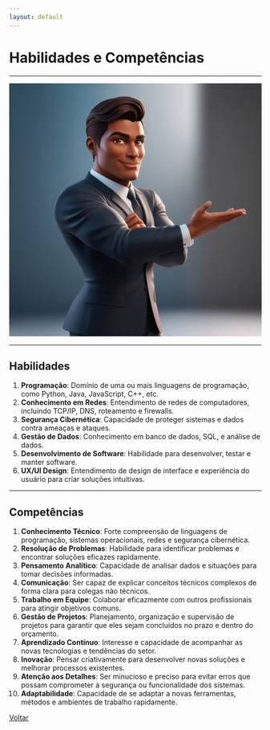 ```yaml
---
layout: default
---
```


# Habilidades e Competências

* * *
![habilidades](/assets/images/habilidades.jpg)
* * *
## Habilidades

1. **Programação**: Domínio de uma ou mais linguagens de programação, como Python, Java, JavaScript, C++, etc.
1. **Conhecimento em Redes**: Entendimento de redes de computadores, incluindo TCP/IP, DNS, roteamento e firewalls.
1. **Segurança Cibernética**: Capacidade de proteger sistemas e dados contra ameaças e ataques.
1. **Gestão de Dados**: Conhecimento em banco de dados, SQL, e análise de dados.
1. **Desenvolvimento de Software**: Habilidade para desenvolver, testar e manter software.
1. **UX/UI Design**: Entendimento de design de interface e experiência do usuário para criar soluções intuitivas.

* * *
## Competências

1. **Conhecimento Técnico**: Forte compreensão de linguagens de programação, sistemas operacionais, redes e segurança cibernética.
1. **Resolução de Problemas**: Habilidade para identificar problemas e encontrar soluções eficazes rapidamente.
1. **Pensamento Analítico**: Capacidade de analisar dados e situações para tomar decisões informadas.
1. **Comunicação**: Ser capaz de explicar conceitos técnicos complexos de forma clara para colegas não técnicos.
1. **Trabalho em Equipe**: Colaborar eficazmente com outros profissionais para atingir objetivos comuns.
1. **Gestão de Projetos**: Planejamento, organização e supervisão de projetos para garantir que eles sejam concluídos no prazo e dentro do orçamento.
1. **Aprendizado Contínuo**: Interesse e capacidade de acompanhar as novas tecnologias e tendências do setor.
1. **Inovação**: Pensar criativamente para desenvolver novas soluções e melhorar processos existentes.
1. **Atenção aos Detalhes**: Ser minucioso e preciso para evitar erros que possam comprometer a segurança ou funcionalidade dos sistemas.
1. **Adaptabilidade**: Capacidade de se adaptar a novas ferramentas, métodos e ambientes de trabalho rapidamente.

[Voltar](./)
